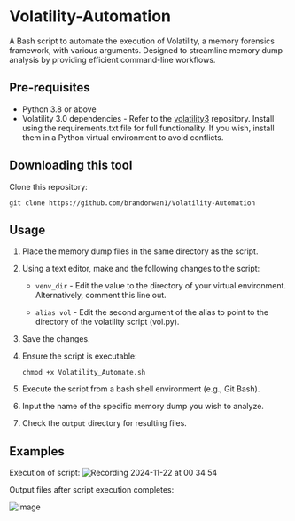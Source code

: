 # Volatility-Automation
A Bash script to automate the execution of Volatility, a memory forensics framework, with various arguments. Designed to streamline memory dump analysis by providing efficient command-line workflows.

## Pre-requisites
- Python 3.8 or above
- Volatility 3.0 dependencies - Refer to the [volatility3](https://github.com/volatilityfoundation/volatility3) repository. Install using the requirements.txt file for full functionality. If you wish, install them in a Python virtual environment to avoid conflicts.

## Downloading this tool
Clone this repository:

```
git clone https://github.com/brandonwan1/Volatility-Automation
```
## Usage
1) Place the memory dump files in the same directory as the script.

2) Using a text editor, make and the following changes to the script:

    - ```venv_dir``` - Edit the value to the directory of your virtual environment. Alternatively, comment this line out.

    - ```alias vol``` -  Edit the second argument of the alias to point to the directory of the volatility script (vol.py).
    
3) Save the changes.

4) Ensure the script is executable:
   ```
   chmod +x Volatility_Automate.sh
    ```

6) Execute the script from a bash shell environment (e.g., Git Bash).

7) Input the name of the specific memory dump you wish to analyze.

8) Check the ```output``` directory for resulting files.

## Examples

Execution of script:
![Recording 2024-11-22 at 00 34 54](https://github.com/user-attachments/assets/627cc464-6ed8-4426-83f3-988c6754c343)

Output files after script execution completes:

![image](https://github.com/user-attachments/assets/c8b22d20-ef35-43c8-bad7-838df360982e)
